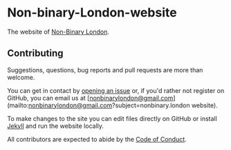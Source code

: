 # Non-binary-London-website

The website of [Non-Binary London](https://www.facebook.com/groups/nonbinarylondon/).

## Contributing

Suggestions, questions, bug reports and pull requests are more than welcome.

You can get in contact by [opening an issue](https://github.com/nonbinarylondon/Non-binary-London-website/issues/new) or, if you'd rather not register on GitHub, you can email us at [nonbinarylondon@gmail.com](mailto:nonbinarylondon@gmail.com?subject=nonbinary.london website).

To make changes to the site you can edit files directly on GitHub or install [Jekyll](https://jekyllrb.com/) and run the website locally.

All contributors are expected to abide by the [Code of Conduct](CODE_OF_CONDUCT.md).
